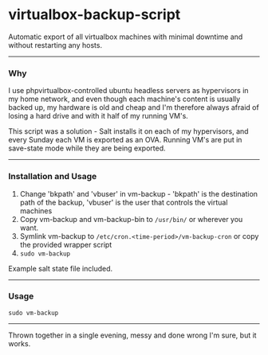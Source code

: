 # virtualbox-backup-script
Automatic export of all virtualbox machines with minimal downtime and without restarting any hosts.


***
### Why
I use phpvirtualbox-controlled ubuntu headless servers as hypervisors in my home network, and even though each machine's content is usually backed up, my hardware is old and cheap and I'm therefore always afraid of losing a hard drive and with it half of my running VM's.

This script was a solution - Salt installs it on each of my hypervisors, and every Sunday each VM is exported as an OVA. Running VM's are put in save-state mode while they are being exported.

***
### Installation and Usage

1. Change 'bkpath' and 'vbuser' in vm-backup - 'bkpath' is the destination path of the backup, 'vbuser' is the user that controls the virtual machines
2. Copy vm-backup and vm-backup-bin to `/usr/bin/` or wherever you want.
3. Symlink vm-backup to `/etc/cron.<time-period>/vm-backup-cron` or copy the provided wrapper script
4. `sudo vm-backup`

Example salt state file included.

***
### Usage

`sudo vm-backup`

***
Thrown together in a single evening, messy and done wrong I'm sure, but it works. 
